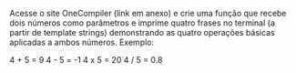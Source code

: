 Acesse o site OneCompiler (link em anexo) e crie uma função que recebe dois números como parâmetros e imprime quatro frases no terminal (a partir de template strings) demonstrando as quatro operações básicas aplicadas a ambos números. Exemplo:

4 + 5 = 9
4 - 5 = -1
4 x 5 = 20
4 / 5 = 0.8 